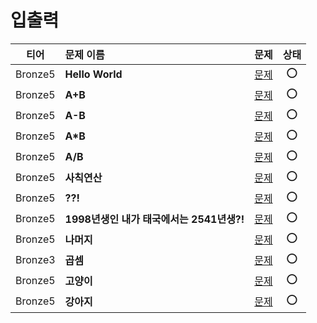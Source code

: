 # 입출력

|티어|문제 이름|문제|상태|
|:---:|:---|:---:|:---:|
|Bronze5|**Hello World**|[문제](https://www.acmicpc.net/problem/2557)|⭕️|  
|Bronze5|**A+B**|[문제](https://www.acmicpc.net/problem/1000)|⭕️|  
|Bronze5|**A-B**|[문제](https://www.acmicpc.net/problem/1001)|⭕️|  
|Bronze5|**A*B**|[문제](https://www.acmicpc.net/problem/10998)|⭕️|
|Bronze5|**A/B**|[문제](https://www.acmicpc.net/problem/10008)|⭕️|
|Bronze5|**사칙연산**|[문제](https://www.acmicpc.net/problem/10869)|⭕️|
|Bronze5|**??!**|[문제](https://www.acmicpc.net/problem/10926)|⭕️|
|Bronze5|**1998년생인 내가 태국에서는 2541년생?!**|[문제](https://www.acmicpc.net/problem/18108)|⭕️|
|Bronze5|**나머지**|[문제](https://www.acmicpc.net/problem/10430)|⭕️|
|Bronze3|**곱셈**|[문제](https://www.acmicpc.net/problem/2588)|⭕️|
|Bronze5|**고양이**|[문제](https://www.acmicpc.net/problem/10171)|⭕️|
|Bronze5|**강아지**|[문제](https://www.acmicpc.net/problem/10172)|⭕️|